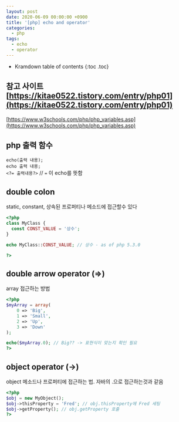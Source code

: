```yaml
---
layout: post
date: 2020-06-09 00:00:00 +0900
title: '[php] echo and operator'
categories:
  - php
tags:
  - echo
  - operator
---
```


* Kramdown table of contents
{:toc .toc}

## 참고 사이트 [https://kitae0522.tistory.com/entry/php01](https://kitae0522.tistory.com/entry/php01)  
[https://www.w3schools.com/php/php_variables.asp](https://www.w3schools.com/php/php_variables.asp)

## php 출력 함수

`echo(출력 내용);`  
`echo 출력 내용;`  
`<?= 출력내용?>` // `=` 이 echo를 뜻함


## double colon
static, constant, 상속된 프로퍼티나 메소드에 접근할수 있다

```php
<?php
class MyClass {
  const CONST_VALUE = '상수';
}

echo MyClass::CONST_VALUE; // 상수 - as of php 5.3.0

?>
```

## double arrow operator (=>)

array 접근하는 방법

```php
<?php
$myArray = array(
    0 => 'Big',
    1 => 'Small',
    2 => 'Up',
    3 => 'Down'
);

echo($myArray.0); // Big?? -> 표현식이 맞는지 확인 필요
?>
```

## object operator (->)

object 메소드나 프로퍼티에 접근하는 법. 자바의 .으로 접근하는것과 같음

```php
<?php
$obj = new MyObject();
$obj->thisProperty = 'Fred'; // obj.thisProperty에 Fred 세팅
$obj->getProperty(); // obj.getProperty 호출
?>
```
